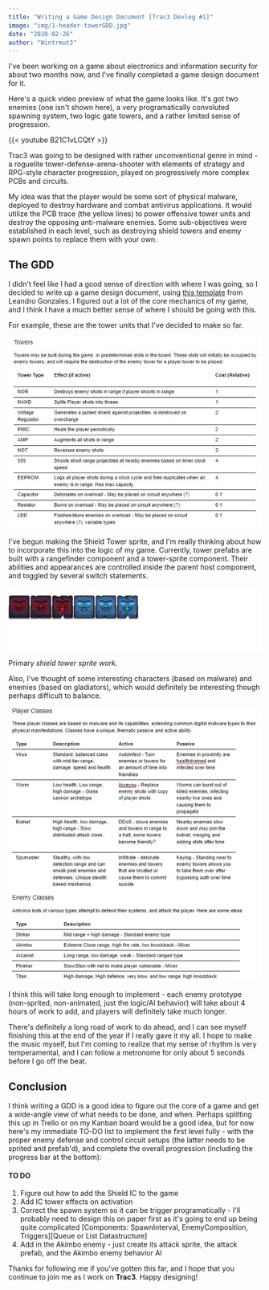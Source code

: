 ```yaml
---
title: "Writing a Game Design Document [Trac3 Devlog #1]"
image: "img/1-header-towerGDD.jpg"
date: "2020-02-26"
author: "Wintrmut3"
---
```


I've been working on a game about electronics and information security for about two months now, and I've finally completed a game design document for it.

Here's a quick video preview of what the game looks like. It's got two enemies (one isn't shown here), a very programatically convoluted spawning system, two logic gate towers, and a rather limited sense of progression.

{{< youtube B21C1vLCQtY >}}

Trac3 was going to be designed with rather unconventional genre in mind - a roguelite tower-defense-arena-shooter with elements of strategy and RPG-style character progression, played on progressively more complex PCBs and circuits.

My idea was that the player would be some sort of physical malware, deployed to destroy hardware and combat antivirus applications. It would utilize the PCB trace (the yellow lines) to power offensive tower units and destroy the opposing anti-malware enemies. Some sub-objectives were established in each level, such as destroying shield towers and enemy spawn points to replace them with your own.

## The GDD

I didn't feel like I had a good sense of direction with where I was going, so I decided to write up a game design document, using [this template](https://www.gamasutra.com/blogs/LeandroGonzalez/20160726/277928/How_to_Write_a_Game_Design_Document.php) from Leandro Gonzales. I figured out a lot of the core mechanics of my game, and I think I have a much better sense of where I should be going with this.

For example, these are the tower units that I've decided to make so far.

![](images/1.jpg)

I've begun making the Shield Tower sprite, and I'm really thinking about how to incorporate this into the logic of my game. Currently, tower prefabs are built with a rangefinder component and a tower-sprite component. Their abilities and appearances are controlled inside the parent host component, and toggled by several switch statements.

![](images/ImHw15q_7x-1024x256.png)

Primary _shield tower sprite work._

Also, I've thought of some interesting characters (based on malware) and enemies (based on gladiators), which would definitely be interesting though perhaps difficult to balance.

![](images/2.jpg)

I think this will take long enough to implement - each enemy prototype (non-sprited, non-animated, just the logic/AI behavior) will take about 4 hours of work to add, and players will definitely take much longer.

There's definitely a long road of work to do ahead, and I can see myself finishing this at the end of the year if I really gave it my all. I hope to make the music myself, but I'm coming to realize that my sense of rhythm is very temperamental, and I can follow a metronome for only about 5 seconds before I go off the beat.

## Conclusion

I think writing a GDD is a good idea to figure out the core of a game and get a wide-angle view of what needs to be done, and when. Perhaps splitting this up in Trello or on my Kanban board would be a good idea, but for now here's my immediate TO-DO list to implement the first level fully - with the proper enemy defense and control circuit setups (the latter needs to be sprited and prefab'd), and complete the overall progression (including the progress bar at the bottom):

#### TO DO
 
1. Figure out how to add the Shield IC to the game 
2. Add IC tower effects on activation
3. Correct the spawn system so it can be trigger programatically - I'll probably need to design this on paper first as it's going to end up being quite complicated \[Components: SpawnInterval, EnemyComposition, Triggers\]\[Queue or List Datastructure\]
4. Add in the Akimbo enemy - just create its attack sprite, the attack prefab, and the Akimbo enemy behavior AI


Thanks for following me if you've gotten this far, and I hope that you continue to join me as I work on **Trac3**. Happy designing!

